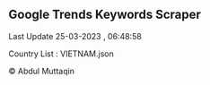 

## Google Trends Keywords Scraper 
 
Last Update 25-03-2023 , 06:48:58

Country List :
VIETNAM.json



© Abdul Muttaqin 
